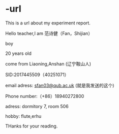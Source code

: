 # -url


This is a url about my experiment report.

Hello teacher,I am 范诗健（Fan，Shijian）

boy

20 years old 

come from Liaoning,Anshan (辽宁鞍山人) 

SID:2017445509（40251071）

email adress: sfan03@qub.ac.uk (就是我发送的这个)

Phone number:（+86）18940272800

adress: dormitory 7, room 506

hobby: flute,erhu


THanks for your reading.
